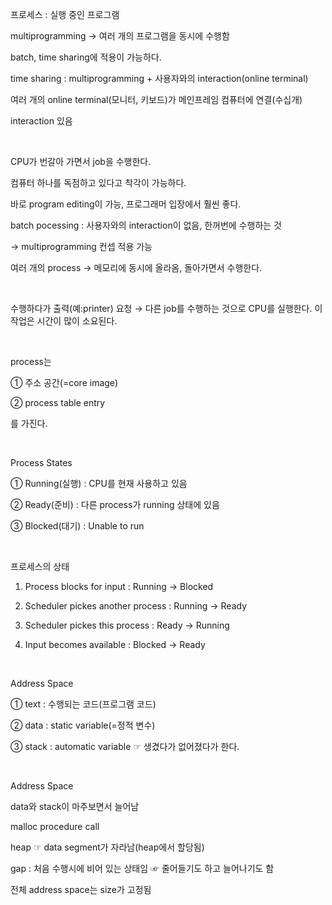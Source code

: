 프로세스 : 실행 중인 프로그램

multiprogramming → 여러 개의 프로그램을 동시에 수행함

batch, time sharing에 적용이 가능하다.

time sharing : multiprogramming + 사용자와의 interaction(online terminal)

여러 개의 online terminal(모니터, 키보드)가 메인프레임 컴퓨터에 연결(수십개)

interaction 있음

​

CPU가 번갈아 가면서 job을 수행한다.

컴퓨터 하나를 독점하고 있다고 착각이 가능하다.

바로 program editing이 가능, 프로그래머 입장에서 훨씬 좋다.

batch pocessing : 사용자와의 interaction이 없음, 한꺼번에 수행하는 것

→ multiprogramming 컨셉 적용 가능

여러 개의 process → 메모리에 동시에 올라옴, 돌아가면서 수행한다.

​

수행하다가 출력(예:printer) 요청 → 다른 job를 수행하는 것으로 CPU를 실행한다. 이 작업은 시간이 많이 소요된다.

​

process는 

① 주소 공간(=core image)

② process table entry

를 가진다.

​

Process States

① Running(실행) : CPU를 현재 사용하고 있음

② Ready(준비) : 다른 process가 running 상태에 있음

③ Blocked(대기) : Unable to run

​


프로세스의 상태

1. Process blocks for input : Running → Blocked

2. Scheduler pickes another process : Running → Ready

3. Scheduler pickes this process : Ready → Running

4. Input becomes available : Blocked → Ready

​

Address Space

① text : 수행되는 코드(프로그램 코드)

② data : static variable(=정적 변수)

③ stack : automatic variable ☞ 생겼다가 없어졌다가 한다.

​


Address Space

data와 stack이 마주보면서 늘어남

malloc procedure call

heap ☞ data segment가 자라남(heap에서 할당됨)

gap : 처음 수행시에 비어 있는 상태임 ☞ 줄어들기도 하고 늘어나기도 함

전체 address space는 size가 고정됨

​

